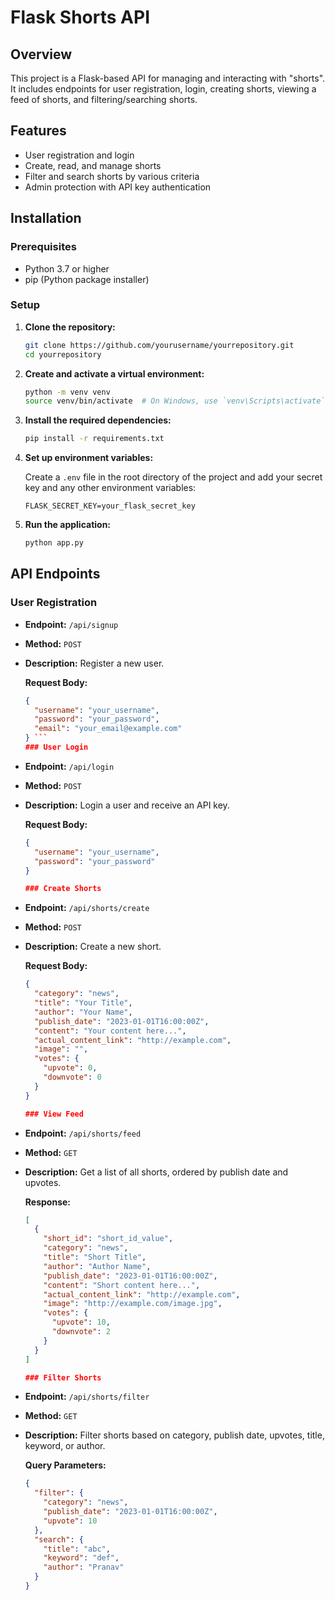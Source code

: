 # Flask Shorts API

## Overview

This project is a Flask-based API for managing and interacting with "shorts". It includes endpoints for user registration, login, creating shorts, viewing a feed of shorts, and filtering/searching shorts.

## Features

- User registration and login
- Create, read, and manage shorts
- Filter and search shorts by various criteria
- Admin protection with API key authentication

## Installation

### Prerequisites

- Python 3.7 or higher
- pip (Python package installer)

### Setup

1. **Clone the repository:**

    ```bash
    git clone https://github.com/yourusername/yourrepository.git
    cd yourrepository
    ```

2. **Create and activate a virtual environment:**

    ```bash
    python -m venv venv
    source venv/bin/activate  # On Windows, use `venv\Scripts\activate`
    ```

3. **Install the required dependencies:**

    ```bash
    pip install -r requirements.txt
    ```

4. **Set up environment variables:**

    Create a `.env` file in the root directory of the project and add your secret key and any other environment variables:

    ```
    FLASK_SECRET_KEY=your_flask_secret_key
    ```

5. **Run the application:**

    ```bash
    python app.py
    ```

## API Endpoints

### User Registration

- **Endpoint:** `/api/signup`
- **Method:** `POST`
- **Description:** Register a new user.

  **Request Body:**
  ```json
  {
    "username": "your_username",
    "password": "your_password",
    "email": "your_email@example.com"
  } ```
  ### User Login

- **Endpoint:** `/api/login`
- **Method:** `POST`
- **Description:** Login a user and receive an API key.

  **Request Body:**
  ```json
  {
    "username": "your_username",
    "password": "your_password"
  }
  
  ### Create Shorts

- **Endpoint:** `/api/shorts/create`
- **Method:** `POST`
- **Description:** Create a new short.

  **Request Body:**
  ```json
  {
    "category": "news",
    "title": "Your Title",
    "author": "Your Name",
    "publish_date": "2023-01-01T16:00:00Z",
    "content": "Your content here...",
    "actual_content_link": "http://example.com",
    "image": "",
    "votes": {
      "upvote": 0,
      "downvote": 0
    }
  }
  
  ### View Feed

- **Endpoint:** `/api/shorts/feed`
- **Method:** `GET`
- **Description:** Get a list of all shorts, ordered by publish date and upvotes.

  **Response:**
  ```json
  [
    {
      "short_id": "short_id_value",
      "category": "news",
      "title": "Short Title",
      "author": "Author Name",
      "publish_date": "2023-01-01T16:00:00Z",
      "content": "Short content here...",
      "actual_content_link": "http://example.com",
      "image": "http://example.com/image.jpg",
      "votes": {
        "upvote": 10,
        "downvote": 2
      }
    }
  ]
  
  ### Filter Shorts

- **Endpoint:** `/api/shorts/filter`
- **Method:** `GET`
- **Description:** Filter shorts based on category, publish date, upvotes, title, keyword, or author.

  **Query Parameters:**
  ```json
  {
    "filter": {
      "category": "news",
      "publish_date": "2023-01-01T16:00:00Z",
      "upvote": 10
    },
    "search": {
      "title": "abc",
      "keyword": "def",
      "author": "Pranav"
    }
  } 
